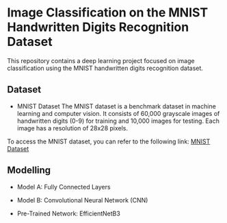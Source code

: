 #  Image Classification on the MNIST Handwritten Digits Recognition Dataset

This repository contains a deep learning project focused on image classification using the MNIST handwritten digits recognition dataset.

## Dataset 
- MNIST Dataset
The MNIST dataset is a benchmark dataset in machine learning and computer vision. It consists of 60,000 grayscale images of handwritten digits (0-9) for training and 10,000 images for testing. Each image has a resolution of 28x28 pixels.

To access the MNIST dataset, you can refer to the following link: [MNIST Dataset](http://yann.lecun.com/exdb/mnist/) 

## Modelling 

- Model A: Fully Connected Layers

- Model B: Convolutional Neural Network (CNN)

- Pre-Trained Network: EfficientNetB3

